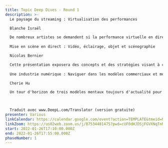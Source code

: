 ```yaml
---
title: Topic Deep Dives - Round 1
description: >-
  Le paysage du streaming : Virtualisation des performances	 

  Blanche Israël

  De nombreux artistes se demandent si la performance virtuelle en direct a une place dans leur travail. Dans cette session, nous discuterons de la manière de créer des performances destinées au support numérique qui maximisent les possibilités d'expression et de connexion. Un regard sur les ingrédients généraux qui facilitent l'expression artistique réelle, la durabilité et le succès dans les arts de la scène virtuelle. 
  		
  Mise en scène en direct : Vidéo, éclairage, objet et scénographie

  Nicolas Bernier

  Cette présentation exposera des concepts et des stratégies visant à créer un art total pour les performances scéniques. En tant que musiciens de l'ère numérique, nous avons maintenant le pouvoir de contrôler [D.I.Y.] notre matériel scénique afin de proposer des expériences immersives. Plus important encore, ce contrôle nous permet de construire une expérience live plus signifiante, et le sens pourrait être un élément clé de notre retour sur scène post-COVID.
  		
  Une industrie numérique : Naviguer dans les modèles commerciaux et mentaux 

  Cherie Hu

  Un tour d'horizon de trois modèles mentaux toujours d'actualité pour penser à naviguer dans l'industrie musicale en évolution rapide, de la stratégie au niveau de l'artiste et de la construction de la communauté à la dynamique du pouvoir dans l'industrie musicale au sens large. Nous combinerons la théorie avec des études de cas sur le terrain afin de donner aux artistes les outils et le contexte historique pour prendre des décisions plus intelligentes sur les priorités de leurs carrières.



  Traduit avec www.DeepL.com/Translator (version gratuite)
presenter: Various
linkCalendar: https://calendar.google.com/event?action=TEMPLATE&tmeid=NGVhdGI5bW5jdnBpbXVhamFhaHZpZDg5bG8gbGVzeWFAZW52aXNpb25tYW5hZ2VtZW50LmNvbQ&tmsrc=lesya%40envisionmanagement.com
linkZoom: https://us02web.zoom.us/j/87534481475?pwd=cUF0dHJDSjFGVXNqTnNiNm9HSC9NUT09
start: 2022-01-26T17:10:00.000Z
end: 2022-01-26T17:55:00.000Z
phaseNumber: 1
---
```

